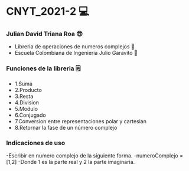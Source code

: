# CNYT_2021-2 💻
### Julian David Triana Roa 😎
- Libreria  de operaciones de numeros complejos 🔢
- Escuela Colombiana de Ingenieria Julio Garavito 🏦
### Funciones de  la libreria 🗒️
- 1.Suma
- 2.Producto
- 3.Resta
- 4.Division
- 5.Modulo
- 6.Conjugado
- 7.Conversion entre representaciones polar y cartesian
- 8.Retornar la fase de un número complejo 
### Indicaciones de uso
-Escribir en numero complejo de la siguiente forma.
-numeroComplejo = [1,2] 
-Donde 1 es la parte real y 2 la parte imaginaria.
